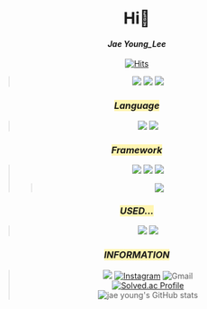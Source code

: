 <div align="center">
 
# Hi👋 <br>
#### _**Jae Young_Lee**_ 
[![Hits](https://hits.seeyoufarm.com/api/count/incr/badge.svg?url=https%3A%2F%2Fgithub.com%2Fdd-jero&count_bg=%23FF0000&title_bg=%230016FF&icon=probot.svg&icon_color=%23E7E7E7&title=Jero&edge_flat=true)](https://hits.seeyoufarm.com)
><img src="https://img.shields.io/badge/Visual Studio Code-007ACC?style=for-the-badge&logo=VisualStudioCode&logoColor=white"/>
><img src="https://img.shields.io/badge/Visual Studio-5C2D91?style=for-the-badge&logo=VisualStudio&logoColor=white"/></a>
><img src="https://img.shields.io/badge/GitHub-181717?style=for-the-badge&logo=GitHub&logoColor=white"/></a>
### <span style='background-color:#fff5b1'> *_Language_*
><img src="https://img.shields.io/badge/Python-3766AB?style=for-the-badge&logo=Python&logoColor=white"/></a>
><img src="https://img.shields.io/badge/Unity-FFFFFF?style=for-the-badge&logo=Unity&logoColor=black"/></a>
 
### <span style='background-color:#fff5b1'> *_Framework_*
><img src="https://img.shields.io/badge/TensorFlow-FF6F00?style=for-the-badge&logo=TensorFlow&logoColor=white"/></a>
><img src="https://img.shields.io/badge/Keras-D00000?style=for-the-badge&logo=Keras&logoColor=white"/></a>
><img src="https://img.shields.io/badge/Numpy-013243?style=for-the-badge&logo=Numpy&logoColor=white"/></a>
>><img src="https://img.shields.io/badge/Anaconda-44A833?style=for-the-badge&logo=Anaconda&logoColor=white"/></a>

### <span style='background-color:#fff5b1'> *_USED..._*
><img src="https://img.shields.io/badge/Arduino-00979D?style=for-the-badge&logo=Arduino&logoColor=black"/></a>
><img src="https://img.shields.io/badge/Autodesk-0696D7?style=for-the-badge&logo=Autodesk&logoColor=yellow"/></a>

### <span style='background-color:#fff5b1'> *_INFORMATION_*
><a href="https://www.notion.so/9ec0de93c06b4404a53795207064082c?v=02343f7e501241d1937f252640b685b4" target="_blank"><img src="https://img.shields.io/badge/Notion-%23000000.svg?style=for-the-badge&logo=notion&logoColor=white"/></a>
[![Instagram](https://img.shields.io/badge/jae0.02-%23E4405F.svg?style=for-the-badge&logo=Instagram&logoColor=white)](https://www.instagram.com/jae0.02/)
![Gmail](https://img.shields.io/badge/boutljy@gmail.com-D14836?style=for-the-badge&logo=gmail&logoColor=white)</br>
 [![Solved.ac Profile](http://mazassumnida.wtf/api/generate_badge?boj=boutljy0407)](https://solved.ac/boutljy0407)<br/>
![jae young's GitHub stats](https://github-readme-stats.vercel.app/api?username=dd-jero&show_icons=true&theme=highcontrast)
</div>



